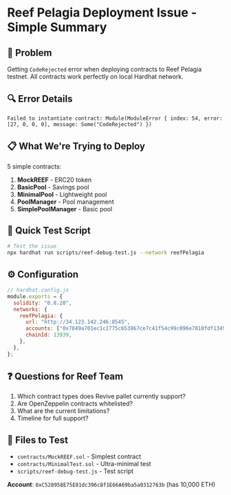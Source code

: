 # Reef Pelagia Deployment Issue - Simple Summary

## 🚨 **Problem**
Getting `CodeRejected` error when deploying contracts to Reef Pelagia testnet. All contracts work perfectly on local Hardhat network.

## 🔍 **Error Details**
```
Failed to instantiate contract: Module(ModuleError { index: 54, error: [27, 0, 0, 0], message: Some("CodeRejected") })
```

## 📋 **What We're Trying to Deploy**
5 simple contracts:
1. **MockREEF** - ERC20 token
2. **BasicPool** - Savings pool
3. **MinimalPool** - Lightweight pool
4. **PoolManager** - Pool management
5. **SimplePoolManager** - Basic pool

## 🧪 **Quick Test Script**
```bash
# Test the issue
npx hardhat run scripts/reef-debug-test.js --network reefPelagia
```

## ⚙️ **Configuration**
```javascript
// hardhat.config.js
module.exports = {
  solidity: "0.8.20",
  networks: {
    reefPelagia: {
      url: "http://34.123.142.246:8545",
      accounts: ["0x7849a701ec1c1775c653867ce7c41f54c99c096e7818fdf134931fd4796d1186"],
      chainId: 13939,
    },
  },
};
```

## ❓ **Questions for Reef Team**
1. Which contract types does Revive pallet currently support?
2. Are OpenZeppelin contracts whitelisted?
3. What are the current limitations?
4. Timeline for full support?

## 📁 **Files to Test**
- `contracts/MockREEF.sol` - Simplest contract
- `contracts/MinimalTest.sol` - Ultra-minimal test
- `scripts/reef-debug-test.js` - Test script

**Account**: `0xC528958E75E81dc396c8f1E66A69ba5a0312763b` (has 10,000 ETH)

